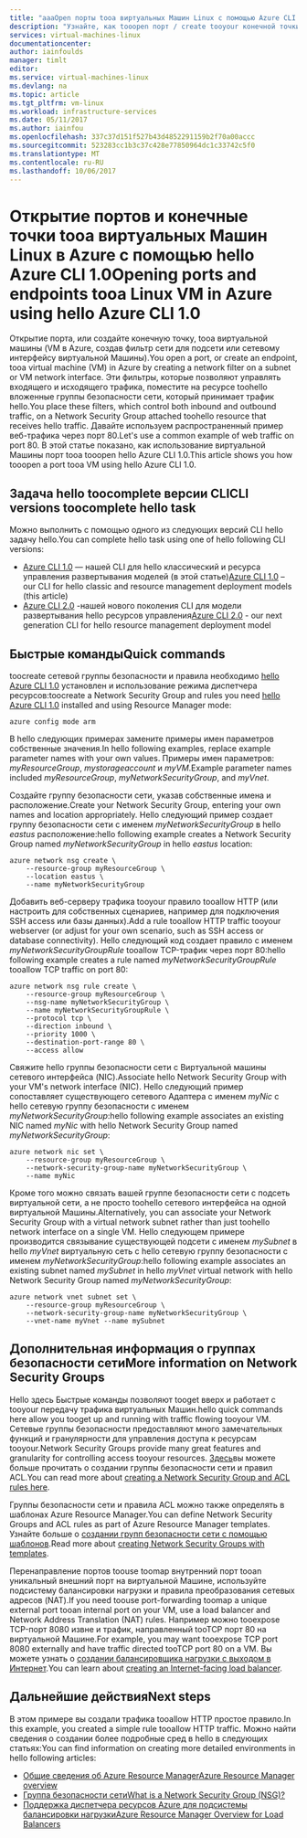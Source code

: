 ```yaml
---
title: "aaaOpen порты tooa виртуальных Машин Linux с помощью Azure CLI 1.0 | Документы Microsoft"
description: "Узнайте, как tooopen порт / create tooyour конечной точки виртуальной Машины с Linux с помощью развертывания диспетчера ресурсов Azure hello модели и hello Azure CLI 1.0"
services: virtual-machines-linux
documentationcenter: 
author: iainfoulds
manager: timlt
editor: 
ms.service: virtual-machines-linux
ms.devlang: na
ms.topic: article
ms.tgt_pltfrm: vm-linux
ms.workload: infrastructure-services
ms.date: 05/11/2017
ms.author: iainfou
ms.openlocfilehash: 337c37d151f527b43d4852291159b2f70a00accc
ms.sourcegitcommit: 523283cc1b3c37c428e77850964dc1c33742c5f0
ms.translationtype: MT
ms.contentlocale: ru-RU
ms.lasthandoff: 10/06/2017
---
```

# <a name="opening-ports-and-endpoints-tooa-linux-vm-in-azure-using-hello-azure-cli-10"></a><span data-ttu-id="5f5d4-103">Открытие портов и конечные точки tooa виртуальных Машин Linux в Azure с помощью hello Azure CLI 1.0</span><span class="sxs-lookup"><span data-stu-id="5f5d4-103">Opening ports and endpoints tooa Linux VM in Azure using hello Azure CLI 1.0</span></span>
<span data-ttu-id="5f5d4-104">Открытие порта, или создайте конечную точку, tooa виртуальной машины (VM в Azure, создав фильтр сети для подсети или сетевому интерфейсу виртуальной Машины).</span><span class="sxs-lookup"><span data-stu-id="5f5d4-104">You open a port, or create an endpoint, tooa virtual machine (VM) in Azure by creating a network filter on a subnet or VM network interface.</span></span> <span data-ttu-id="5f5d4-105">Эти фильтры, которые позволяют управлять входящего и исходящего трафика, поместите на ресурсе toohello вложенные группы безопасности сети, который принимает трафик hello.</span><span class="sxs-lookup"><span data-stu-id="5f5d4-105">You place these filters, which control both inbound and outbound traffic, on a Network Security Group attached toohello resource that receives hello traffic.</span></span> <span data-ttu-id="5f5d4-106">Давайте используем распространенный пример веб-трафика через порт 80.</span><span class="sxs-lookup"><span data-stu-id="5f5d4-106">Let's use a common example of web traffic on port 80.</span></span> <span data-ttu-id="5f5d4-107">В этой статье показано, как использование виртуальной Машины порт tooa tooopen hello Azure CLI 1.0.</span><span class="sxs-lookup"><span data-stu-id="5f5d4-107">This article shows you how tooopen a port tooa VM using hello Azure CLI 1.0.</span></span>


## <a name="cli-versions-toocomplete-hello-task"></a><span data-ttu-id="5f5d4-108">Задача hello toocomplete версии CLI</span><span class="sxs-lookup"><span data-stu-id="5f5d4-108">CLI versions toocomplete hello task</span></span>
<span data-ttu-id="5f5d4-109">Можно выполнить с помощью одного из следующих версий CLI hello задачу hello.</span><span class="sxs-lookup"><span data-stu-id="5f5d4-109">You can complete hello task using one of hello following CLI versions:</span></span>

- <span data-ttu-id="5f5d4-110">[Azure CLI 1.0](#quick-commands) — нашей CLI для hello классический и ресурса управления развертывания моделей (в этой статье)</span><span class="sxs-lookup"><span data-stu-id="5f5d4-110">[Azure CLI 1.0](#quick-commands) – our CLI for hello classic and resource management deployment models (this article)</span></span>
- <span data-ttu-id="5f5d4-111">[Azure CLI 2.0](nsg-quickstart.md) -нашей нового поколения CLI для модели развертывания hello ресурсов управления</span><span class="sxs-lookup"><span data-stu-id="5f5d4-111">[Azure CLI 2.0](nsg-quickstart.md) - our next generation CLI for hello resource management deployment model</span></span>


## <a name="quick-commands"></a><span data-ttu-id="5f5d4-112">Быстрые команды</span><span class="sxs-lookup"><span data-stu-id="5f5d4-112">Quick commands</span></span>
<span data-ttu-id="5f5d4-113">toocreate сетевой группы безопасности и правила необходимо [hello Azure CLI 1.0](../../cli-install-nodejs.md) установлен и использование режима диспетчера ресурсов:</span><span class="sxs-lookup"><span data-stu-id="5f5d4-113">toocreate a Network Security Group and rules you need [hello Azure CLI 1.0](../../cli-install-nodejs.md) installed and using Resource Manager mode:</span></span>

```azurecli
azure config mode arm
```

<span data-ttu-id="5f5d4-114">В hello следующих примерах замените примеры имен параметров собственные значения.</span><span class="sxs-lookup"><span data-stu-id="5f5d4-114">In hello following examples, replace example parameter names with your own values.</span></span> <span data-ttu-id="5f5d4-115">Примеры имен параметров: *myResourceGroup*, *mystorageaccount* и *myVM*.</span><span class="sxs-lookup"><span data-stu-id="5f5d4-115">Example parameter names included *myResourceGroup*, *myNetworkSecurityGroup*, and *myVnet*.</span></span>

<span data-ttu-id="5f5d4-116">Создайте группу безопасности сети, указав собственные имена и расположение.</span><span class="sxs-lookup"><span data-stu-id="5f5d4-116">Create your Network Security Group, entering your own names and location appropriately.</span></span> <span data-ttu-id="5f5d4-117">Hello следующий пример создает группу безопасности сети с именем *myNetworkSecurityGroup* в hello *eastus* расположение:</span><span class="sxs-lookup"><span data-stu-id="5f5d4-117">hello following example creates a Network Security Group named *myNetworkSecurityGroup* in hello *eastus* location:</span></span>

```azurecli
azure network nsg create \
    --resource-group myResourceGroup \
    --location eastus \
    --name myNetworkSecurityGroup
```

<span data-ttu-id="5f5d4-118">Добавить веб-серверу трафика tooyour правило tooallow HTTP (или настроить для собственных сценариев, например для подключения SSH access или базы данных).</span><span class="sxs-lookup"><span data-stu-id="5f5d4-118">Add a rule tooallow HTTP traffic tooyour webserver (or adjust for your own scenario, such as SSH access or database connectivity).</span></span> <span data-ttu-id="5f5d4-119">Hello следующий код создает правило с именем *myNetworkSecurityGroupRule* tooallow TCP-трафик через порт 80:</span><span class="sxs-lookup"><span data-stu-id="5f5d4-119">hello following example creates a rule named *myNetworkSecurityGroupRule* tooallow TCP traffic on port 80:</span></span>

```azurecli
azure network nsg rule create \
    --resource-group myResourceGroup \
    --nsg-name myNetworkSecurityGroup \
    --name myNetworkSecurityGroupRule \
    --protocol tcp \
    --direction inbound \
    --priority 1000 \
    --destination-port-range 80 \
    --access allow
```

<span data-ttu-id="5f5d4-120">Свяжите hello группы безопасности сети с Виртуальной машины сетевого интерфейса (NIC).</span><span class="sxs-lookup"><span data-stu-id="5f5d4-120">Associate hello Network Security Group with your VM's network interface (NIC).</span></span> <span data-ttu-id="5f5d4-121">Hello следующий пример сопоставляет существующего сетевого Адаптера с именем *myNic* с hello сетевую группу безопасности с именем *myNetworkSecurityGroup*:</span><span class="sxs-lookup"><span data-stu-id="5f5d4-121">hello following example associates an existing NIC named *myNic* with hello Network Security Group named *myNetworkSecurityGroup*:</span></span>

```azurecli
azure network nic set \
    --resource-group myResourceGroup \
    --network-security-group-name myNetworkSecurityGroup \
    --name myNic
```

<span data-ttu-id="5f5d4-122">Кроме того можно связать вашей группе безопасности сети с подсеть виртуальной сети, а не просто toohello сетевого интерфейса на одной виртуальной Машины.</span><span class="sxs-lookup"><span data-stu-id="5f5d4-122">Alternatively, you can associate your Network Security Group with a virtual network subnet rather than just toohello network interface on a single VM.</span></span> <span data-ttu-id="5f5d4-123">Hello следующем примере производится связывание существующей подсети с именем *mySubnet* в hello *myVnet* виртуальную сеть с hello сетевую группу безопасности с именем *myNetworkSecurityGroup*:</span><span class="sxs-lookup"><span data-stu-id="5f5d4-123">hello following example associates an existing subnet named *mySubnet* in hello *myVnet* virtual network with hello Network Security Group named *myNetworkSecurityGroup*:</span></span>

```azurecli
azure network vnet subnet set \
    --resource-group myResourceGroup \
    --network-security-group-name myNetworkSecurityGroup \
    --vnet-name myVnet --name mySubnet
```

## <a name="more-information-on-network-security-groups"></a><span data-ttu-id="5f5d4-124">Дополнительная информация о группах безопасности сети</span><span class="sxs-lookup"><span data-stu-id="5f5d4-124">More information on Network Security Groups</span></span>
<span data-ttu-id="5f5d4-125">Hello здесь Быстрые команды позволяют tooget вверх и работает с tooyour передачу трафика виртуальных Машин.</span><span class="sxs-lookup"><span data-stu-id="5f5d4-125">hello quick commands here allow you tooget up and running with traffic flowing tooyour VM.</span></span> <span data-ttu-id="5f5d4-126">Сетевые группы безопасности предоставляют много замечательных функций и гранулярности для управления доступа к ресурсам tooyour.</span><span class="sxs-lookup"><span data-stu-id="5f5d4-126">Network Security Groups provide many great features and granularity for controlling access tooyour resources.</span></span> <span data-ttu-id="5f5d4-127">[Здесь](../../virtual-network/virtual-networks-create-nsg-arm-cli.md)вы можете больше прочитать о создании группы безопасности сети и правил ACL.</span><span class="sxs-lookup"><span data-stu-id="5f5d4-127">You can read more about [creating a Network Security Group and ACL rules here](../../virtual-network/virtual-networks-create-nsg-arm-cli.md).</span></span>

<span data-ttu-id="5f5d4-128">Группы безопасности сети и правила ACL можно также определять в шаблонах Azure Resource Manager.</span><span class="sxs-lookup"><span data-stu-id="5f5d4-128">You can define Network Security Groups and ACL rules as part of Azure Resource Manager templates.</span></span> <span data-ttu-id="5f5d4-129">Узнайте больше о [создании групп безопасности сети с помощью шаблонов](../../virtual-network/virtual-networks-create-nsg-arm-template.md).</span><span class="sxs-lookup"><span data-stu-id="5f5d4-129">Read more about [creating Network Security Groups with templates](../../virtual-network/virtual-networks-create-nsg-arm-template.md).</span></span>

<span data-ttu-id="5f5d4-130">Перенаправление портов toouse toomap внутренний порт tooan уникальный внешний порт на виртуальной Машине, используйте подсистему балансировки нагрузки и правила преобразования сетевых адресов (NAT).</span><span class="sxs-lookup"><span data-stu-id="5f5d4-130">If you need toouse port-forwarding toomap a unique external port tooan internal port on your VM, use a load balancer and Network Address Translation (NAT) rules.</span></span> <span data-ttu-id="5f5d4-131">Например можно tooexpose TCP-порт 8080 извне и трафик, направленный tooTCP порт 80 на виртуальной Машине.</span><span class="sxs-lookup"><span data-stu-id="5f5d4-131">For example, you may want tooexpose TCP port 8080 externally and have traffic directed tooTCP port 80 on a VM.</span></span> <span data-ttu-id="5f5d4-132">Вы можете узнать о [создании балансировщика нагрузки с выходом в Интернет](../../load-balancer/load-balancer-get-started-internet-arm-cli.md).</span><span class="sxs-lookup"><span data-stu-id="5f5d4-132">You can learn about [creating an Internet-facing load balancer](../../load-balancer/load-balancer-get-started-internet-arm-cli.md).</span></span>

## <a name="next-steps"></a><span data-ttu-id="5f5d4-133">Дальнейшие действия</span><span class="sxs-lookup"><span data-stu-id="5f5d4-133">Next steps</span></span>
<span data-ttu-id="5f5d4-134">В этом примере вы создали трафика tooallow HTTP простое правило.</span><span class="sxs-lookup"><span data-stu-id="5f5d4-134">In this example, you created a simple rule tooallow HTTP traffic.</span></span> <span data-ttu-id="5f5d4-135">Можно найти сведения о создании более подробные сред в hello в следующих статьях:</span><span class="sxs-lookup"><span data-stu-id="5f5d4-135">You can find information on creating more detailed environments in hello following articles:</span></span>

* [<span data-ttu-id="5f5d4-136">Общие сведения об Azure Resource Manager</span><span class="sxs-lookup"><span data-stu-id="5f5d4-136">Azure Resource Manager overview</span></span>](../../azure-resource-manager/resource-group-overview.md)
* [<span data-ttu-id="5f5d4-137">Группа безопасности сети</span><span class="sxs-lookup"><span data-stu-id="5f5d4-137">What is a Network Security Group (NSG)?</span></span>](../../virtual-network/virtual-networks-nsg.md)
* [<span data-ttu-id="5f5d4-138">Поддержка диспетчера ресурсов Azure для подсистемы балансировки нагрузки</span><span class="sxs-lookup"><span data-stu-id="5f5d4-138">Azure Resource Manager Overview for Load Balancers</span></span>](../../load-balancer/load-balancer-arm.md)

